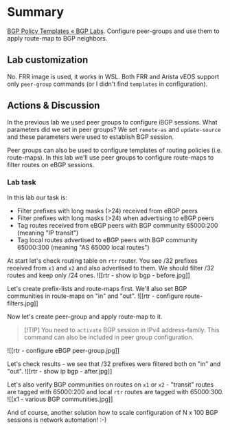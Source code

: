 # Summary
[BGP Policy Templates « BGP Labs](https://bgplabs.net/session/7-policy/).
Configure peer-groups and use them to apply route-map to BGP neighbors.
## Lab customization
No. FRR image is used, it works in WSL. Both FRR and Arista vEOS support only `peer-group` commands (or I didn't find `templates` in configuration).
## Actions & Discussion
In the previous lab we used peer groups to configure iBGP sessions. What parameters did we set in peer groups? 
We set `remote-as` and `update-source` and these parameters were used to establish BGP session.

Peer groups can also be used to configure templates of routing policies (i.e. route-maps). In this lab we'll use peer groups to configure route-maps to filter routes on eBGP sessions.
### Lab task
In this lab our task is:
- Filter prefixes with long masks (>24) received from eBGP peers
- Filter prefixes with long masks (>24) when advertising to eBGP peers
- Tag routes received from eBGP peers with BGP community 65000:200 (meaning "IP transit")
- Tag local routes advertised to eBGP peers with BGP community 65000:300 (meaning "AS 65000 local routes")

At start let's check routing table on `rtr` router. You see /32 prefixes received from `x1` and `x2` and also advertised to them. We should filter /32 routes and keep only /24 ones.
![[rtr - show ip bgp - before.jpg]]

Let's create prefix-lists and route-maps first. We'll also set BGP communities in route-maps on "in" and "out".
![[rtr - configure route-filters.jpg]]

Now let's create peer-group and apply route-map to it.
>[!TIP] You need to `activate` BGP session in IPv4 address-family. This command can also be included in peer group configuration.

![[rtr - configure eBGP peer-group.jpg]]

Let's check results - we see that /32 prefixes were filtered both on "in" and "out".
![[rtr - show ip bgp - after.jpg]]

Let's also verify BGP communities on routes on `x1` or `x2` - "transit" routes are tagged with 65000:200 and local `rtr` routes are tagged with 65000:300. 
![[x1 - various BGP communities.jpg]]

And of course, another solution how to scale configuration of N x 100 BGP sessions is network automation! :-)

